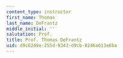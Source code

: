 ```yaml
---
content_type: instructor
first_name: Thomas
last_name: DeFrantz
middle_initial: ''
salutation: Prof.
title: Prof. Thomas DeFrantz
uid: d9c6249e-255d-9343-d9cb-8246a613e6ba
---
```

